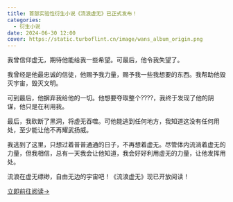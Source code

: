 ```yaml
---
title: 首部实验性衍生小说《流浪虚无》已正式发布！
categories:
  - 衍生小说
date: 2024-06-30 12:00
cover: https://static.turboflint.cn/image/wans_album_origin.png
---
```


我曾信仰虚无，期待他能给我一些希望。可最后，他令我失望了。

我曾经是他最忠诚的信徒，他赐予我力量，赐予我一些我想要的东西。我帮助他毁灭宇宙，毁灭文明。

可到最后，他摒弃我给他的一切。他想要夺取整个????，我终于发现了他的阴谋，他只是在利用我。

最后，我砍断了黑洞，将虚无吞噬。可他能逃到任何地方，我知道这没有任何用处，至少能让他不再耀武扬威。

我逃到了这里，只想过着普普通通的日子，不再想着虚无。尽管体内流淌着虚无的力量，但我相信，总有一天我会让他知道，我会好好利用虚无的力量，让他发挥用处。

流浪在虚无缥缈，自由无边的宇宙吧！《流浪虚无》现已开放阅读！

[立即前往阅读→](https://mp.weixin.qq.com/mp/appmsgalbum?__biz=Mzg2Njg5NTM1MA==&action=getalbum&album_id=3525729119851872258&scene=173&subscene=90&sessionid=1721568208&enterid=1721568263&from_msgid=2247484203&from_itemidx=1&count=3&nolastread=1#wechat_redirect)
